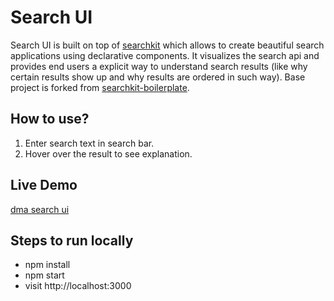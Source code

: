 # Search UI
Search UI is built on top of [searchkit](https://github.com/searchkit/searchkit) which allows to create beautiful search applications using declarative components. It visualizes the search api and provides end users a explicit way to understand search results (like why certain results show up and why results are ordered in such way). Base project is forked from [searchkit-boilerplate](https://github.com/searchkit/searchkit-boilerplate).

## How to use?
1. Enter search text in search bar.
2. Hover over the result to see explanation.

## Live Demo
[dma search ui](http://qa.dma.searchui.wdsds.net/)

## Steps to run locally
* npm install
* npm start
* visit http://localhost:3000
